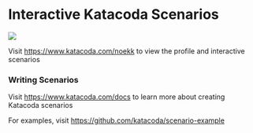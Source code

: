 # Interactive Katacoda Scenarios

[![](http://shields.katacoda.com/katacoda/noekk/count.svg)](https://www.katacoda.com/noekk "Get your profile on Katacoda.com")

Visit https://www.katacoda.com/noekk to view the profile and interactive scenarios

### Writing Scenarios
Visit https://www.katacoda.com/docs to learn more about creating Katacoda scenarios

For examples, visit https://github.com/katacoda/scenario-example
